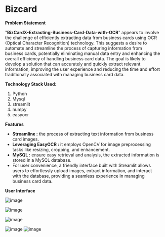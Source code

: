 # Bizcard


**Problem Statement**

"**BizCardX-Extracting-Business-Card-Data-with-OCR**" appears to involve the challenge of efficiently extracting data from business cards using OCR (Optical Character Recognition) technology. This suggests a desire to automate and streamline the process of capturing information from business cards, potentially eliminating manual data entry and enhancing the overall efficiency of handling business card data. The goal is likely to develop a solution that can accurately and quickly extract relevant information, improving the user experience and reducing the time and effort traditionally associated with managing business card data.

**Technology Stack Used:**

1. Python
2. Mysql
3. streamlit
4. numpy
5. easyocr

**Features**

* **Streamline :**  the process of extracting text information from business card images.
* **Leveraging EasyOCR :** it employs OpenCV for image preprocessing tasks like resizing, cropping, and enhancement.
* **MySQL :** ensure easy retrieval and analysis, the extracted information is stored in a MySQL database.
* For user convenience, a friendly interface built with Streamlit allows users to effortlessly upload images, extract information, and interact with the database, providing a seamless experience in managing business card data.


**User Interface**


![image](https://github.com/Akshayadp/Bizcard/assets/162536617/26294416-933a-49d2-a608-8762fef9689e)


![image](https://github.com/Akshayadp/Bizcard/assets/162536617/c2be9d27-7b68-4164-88e5-e4506650977d)


![image](https://github.com/Akshayadp/Bizcard/assets/162536617/2afe6ef6-6a11-4dbe-95f6-c1b6d9cd2ad2)


![image](https://github.com/Akshayadp/Bizcard/assets/162536617/043379e9-cc83-451d-a03c-7dd59e30071a)
![image](https://github.com/Akshayadp/Bizcard/assets/162536617/43ee6bf5-fe56-4815-97d8-ef3d873b6e94)
